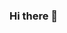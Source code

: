 ### Hi there 👋

<!--
**piate98/piate98** is a ✨ _special_ ✨ repository because its `README.md` (this file) appears on your GitHub profile.

Hi there! I'm a passionate front-end developer👨🏽‍💻 with experience in building responsive and user-friendly web applications.
 I'm proficient in HTML, CSS, JavaScript, and various front-end frameworks like React, Vue, and Angular.

I enjoy working with design teams to ensure that the user experience is seamless, and the website is visually appealing. 
I'm also familiar with version control systems like Git and use it regularly to collaborate with other developers.

Check out my GitHub repositories to see some of my recent projects 
and feel free to reach out if you have any questions or would like to collaborate on a project⚒️!

